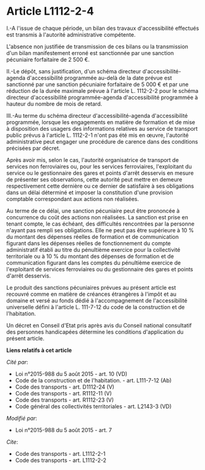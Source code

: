 # Article L1112-2-4

I.-A l'issue de chaque période, un bilan des travaux d'accessibilité effectués est transmis à l'autorité administrative
compétente. 

L'absence non justifiée de transmission de ces bilans ou la transmission d'un bilan manifestement erroné est sanctionnée par
une sanction pécuniaire forfaitaire de 2 500 €. 

II.-Le dépôt, sans justification, d'un schéma directeur d'accessibilité-agenda d'accessibilité programmée au-delà de la date
prévue est sanctionné par une sanction pécuniaire forfaitaire de 5 000 € et par une réduction de la durée maximale prévue à
l'article L. 1112-2-2 pour le schéma directeur d'accessibilité programmée-agenda d'accessibilité programmée à hauteur du
nombre de mois de retard. 

III.-Au terme du schéma directeur d'accessibilité-agenda d'accessibilité programmée, lorsque les engagements en matière de
formation et de mise à disposition des usagers des informations relatives au service de transport public prévus à l'article
L. 1112-2-1 n'ont pas été mis en œuvre, l'autorité administrative peut engager une procédure de carence dans des conditions
précisées par décret. 

Après avoir mis, selon le cas, l'autorité organisatrice de transport de services non ferroviaires ou, pour les services
ferroviaires, l'exploitant du service ou le gestionnaire des gares et points d'arrêt desservis en mesure de présenter ses
observations, cette autorité peut mettre en demeure respectivement cette dernière ou ce dernier de satisfaire à ses
obligations dans un délai déterminé et imposer la constitution d'une provision comptable correspondant aux actions non
réalisées. 

Au terme de ce délai, une sanction pécuniaire peut être prononcée à concurrence du coût des actions non réalisées. La
sanction est prise en tenant compte, le cas échéant, des difficultés rencontrées par la personne n'ayant pas rempli ses
obligations. Elle ne peut pas être supérieure à 10 % du montant des dépenses réelles de formation et de communication
figurant dans les dépenses réelles de fonctionnement du compte administratif établi au titre du pénultième exercice pour la
collectivité territoriale ou à 10 % du montant des dépenses de formation et de communication figurant dans les comptes du
pénultième exercice de l'exploitant de services ferroviaires ou du gestionnaire des gares et points d'arrêt desservis. 

Le produit des sanctions pécuniaires prévues au présent article est recouvré comme en matière de créances étrangères à
l'impôt et au domaine et versé au fonds dédié à l'accompagnement de l'accessibilité universelle défini à l'article L.
111-7-12 du code de la construction et de l'habitation. 

Un décret en Conseil d'Etat pris après avis du Conseil national consultatif des personnes handicapées détermine les
conditions d'application du présent article.

**Liens relatifs à cet article**

_Cité par_:

  - Loi n°2015-988 du 5 août 2015 - art. 10 (VD)
  - Code de la construction et de l'habitation. - art. L111-7-12 (Ab)
  - Code des transports - art. D1112-24 (V)
  - Code des transports - art. R1112-11 (V)
  - Code des transports - art. R1112-23 (V)
  - Code général des collectivités territoriales - art. L2143-3 (VD)

_Modifié par_:

  - Loi n°2015-988 du 5 août 2015 - art. 7

_Cite_:

  - Code des transports - art. L1112-2-1
  - Code des transports - art. L1112-2-2
